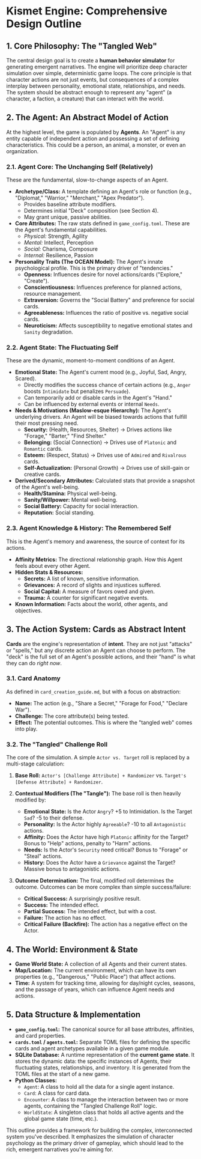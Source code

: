 
# Kismet Engine: Comprehensive Design Outline

## 1. Core Philosophy: The "Tangled Web"

The central design goal is to create a **human behavior simulator** for generating emergent narratives. The engine will prioritize deep character simulation over simple, deterministic game loops. The core principle is that character actions are not just events, but consequences of a complex interplay between personality, emotional state, relationships, and needs. The system should be abstract enough to represent any "agent" (a character, a faction, a creature) that can interact with the world.

## 2. The Agent: An Abstract Model of Action

At the highest level, the game is populated by **Agents**. An "Agent" is any entity capable of independent action and possessing a set of defining characteristics. This could be a person, an animal, a monster, or even an organization.

### 2.1. Agent Core: The Unchanging Self (Relatively)

These are the fundamental, slow-to-change aspects of an Agent.

*   **Archetype/Class:** A template defining an Agent's role or function (e.g., "Diplomat," "Warrior," "Merchant," "Apex Predator").
    *   Provides baseline attribute modifiers.
    *   Determines initial "Deck" composition (see Section 4).
    *   May grant unique, passive abilities.
*   **Core Attributes:** The raw stats defined in `game_config.toml`. These are the Agent's fundamental capabilities.
    *   *Physical:* Strength, Agility
    *   *Mental:* Intellect, Perception
    *   *Social:* Charisma, Composure
    *   *Internal:* Resilience, Passion
*   **Personality Traits (The OCEAN Model):** The Agent's innate psychological profile. This is the primary driver of "tendencies."
    *   **Openness:** Influences desire for novel actions/cards ("Explore," "Create").
    *   **Conscientiousness:** Influences preference for planned actions, resource management.
    *   **Extraversion:** Governs the "Social Battery" and preference for social cards.
    *   **Agreeableness:** Influences the ratio of positive vs. negative social cards.
    *   **Neuroticism:** Affects susceptibility to negative emotional states and `Sanity` degradation.

### 2.2. Agent State: The Fluctuating Self

These are the dynamic, moment-to-moment conditions of an Agent.

*   **Emotional State:** The Agent's current mood (e.g., Joyful, Sad, Angry, Scared).
    *   Directly modifies the success chance of certain actions (e.g., `Anger` boosts `Intimidate` but penalizes `Persuade`).
    *   Can temporarily add or disable cards in the Agent's "Hand."
    *   Can be influenced by external events or internal `Needs`.
*   **Needs & Motivations (Maslow-esque Hierarchy):** The Agent's underlying drivers. An Agent will be biased towards actions that fulfill their most pressing need.
    *   **Security:** (Health, Resources, Shelter) -> Drives actions like "Forage," "Barter," "Find Shelter."
    *   **Belonging:** (Social Connection) -> Drives use of `Platonic` and `Romantic` cards.
    *   **Esteem:** (Respect, Status) -> Drives use of `Admired` and `Rivalrous` cards.
    *   **Self-Actualization:** (Personal Growth) -> Drives use of skill-gain or creative cards.
*   **Derived/Secondary Attributes:** Calculated stats that provide a snapshot of the Agent's well-being.
    *   **Health/Stamina:** Physical well-being.
    *   **Sanity/Willpower:** Mental well-being.
    *   **Social Battery:** Capacity for social interaction.
    *   **Reputation:** Social standing.

### 2.3. Agent Knowledge & History: The Remembered Self

This is the Agent's memory and awareness, the source of context for its actions.

*   **Affinity Metrics:** The directional relationship graph. How this Agent feels about every other Agent.
*   **Hidden Stats & Resources:**
    *   **Secrets:** A list of known, sensitive information.
    *   **Grievances:** A record of slights and injustices suffered.
    *   **Social Capital:** A measure of favors owed and given.
    *   **Trauma:** A counter for significant negative events.
*   **Known Information:** Facts about the world, other agents, and objectives.

## 3. The Action System: Cards as Abstract Intent

**Cards** are the engine's representation of **intent**. They are not just "attacks" or "spells," but any discrete action an Agent can choose to perform. The "deck" is the full set of an Agent's possible actions, and their "hand" is what they can do *right now*.

### 3.1. Card Anatomy

As defined in `card_creation_guide.md`, but with a focus on abstraction:

*   **Name:** The action (e.g., "Share a Secret," "Forage for Food," "Declare War").
*   **Challenge:** The core attribute(s) being tested.
*   **Effect:** The potential outcomes. This is where the "tangled web" comes into play.

### 3.2. The "Tangled" Challenge Roll

The core of the simulation. A simple `Actor vs. Target` roll is replaced by a multi-stage calculation:

1.  **Base Roll:** `Actor's [Challenge Attribute] + Randomizer` vs. `Target's [Defense Attribute] + Randomizer`.
2.  **Contextual Modifiers (The "Tangle"):** The base roll is then heavily modified by:
    *   **Emotional State:** Is the Actor `Angry`? +5 to Intimidation. Is the Target `Sad`? -5 to their defense.
    *   **Personality:** Is the Actor highly `Agreeable`? -10 to all `Antagonistic` actions.
    *   **Affinity:** Does the Actor have high `Platonic` affinity for the Target? Bonus to "Help" actions, penalty to "Harm" actions.
    *   **Needs:** Is the Actor's `Security` need critical? Bonus to "Forage" or "Steal" actions.
    *   **History:** Does the Actor have a `Grievance` against the Target? Massive bonus to antagonistic actions.

3.  **Outcome Determination:** The final, modified roll determines the outcome. Outcomes can be more complex than simple success/failure:
    *   **Critical Success:** A surprisingly positive result.
    *   **Success:** The intended effect.
    *   **Partial Success:** The intended effect, but with a cost.
    *   **Failure:** The action has no effect.
    *   **Critical Failure (Backfire):** The action has a negative effect on the Actor.

## 4. The World: Environment & State

*   **Game World State:** A collection of all Agents and their current states.
*   **Map/Location:** The current environment, which can have its own properties (e.g., "Dangerous," "Public Place") that affect actions.
*   **Time:** A system for tracking time, allowing for day/night cycles, seasons, and the passage of years, which can influence Agent needs and actions.

## 5. Data Structure & Implementation

*   **`game_config.toml`:** The canonical source for all base attributes, affinities, and card properties.
*   **`cards.toml` / `agents.toml`:** Separate TOML files for defining the specific cards and agent archetypes available in a given game module.
*   **SQLite Database:** A runtime representation of the **current game state**. It stores the dynamic data: the specific instances of Agents, their fluctuating states, relationships, and inventory. It is generated from the TOML files at the start of a new game.
*   **Python Classes:**
    *   `Agent`: A class to hold all the data for a single agent instance.
    *   `Card`: A class for card data.
    *   `Encounter`: A class to manage the interaction between two or more agents, containing the "Tangled Challenge Roll" logic.
    *   `WorldState`: A singleton class that holds all active agents and the global game state (time, etc.).

This outline provides a framework for building the complex, interconnected system you've described. It emphasizes the simulation of character psychology as the primary driver of gameplay, which should lead to the rich, emergent narratives you're aiming for.
